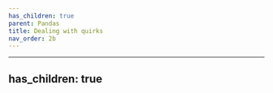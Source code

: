 ```yaml
---
has_children: true 
parent: Pandas 
title: Dealing with quirks 
nav_order: 2b 
---
```


---
has_children: true
---
